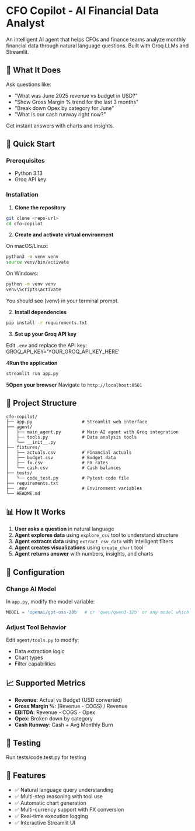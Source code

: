# CFO Copilot - AI Financial Data Analyst

An intelligent AI agent that helps CFOs and finance teams analyze monthly financial data through natural language questions. Built with Groq LLMs and Streamlit.

## 🎯 What It Does

Ask questions like:
- "What was June 2025 revenue vs budget in USD?"
- "Show Gross Margin % trend for the last 3 months"
- "Break down Opex by category for June"
- "What is our cash runway right now?"

Get instant answers with charts and insights.

## 🚀 Quick Start

### Prerequisites
- Python 3.13
- Groq API key

### Installation

1. **Clone the repository**
```bash
git clone <repo-url>
cd cfo-copilot
```

2. **Create and activate virtual environment**

On macOS/Linux:
```bash
python3 -m venv venv
source venv/bin/activate
```

On Windows:
```bash
python -m venv venv
venv\Scripts\activate
```

You should see (venv) in your terminal prompt.

2. **Install dependencies**
```bash
pip install -r requirements.txt
```

3. **Set up your Groq API key**

Edit `.env` and replace the API key:
GROQ_API_KEY='YOUR_GROQ_API_KEY_HERE'

4**Run the application**
```bash
streamlit run app.py
```

5**Open your browser**
Navigate to `http://localhost:8501`

## 📁 Project Structure

```
cfo-copilot/
├── app.py                   # Streamlit web interface
├── agent/
│   ├── main_agent.py        # Main AI agent with Groq integration
│   ├── tools.py             # Data analysis tools
│   └── __init__.py
├── fixtures/
│   ├── actuals.csv          # Financial actuals
│   ├── budget.csv           # Budget data
│   ├── fx.csv               # FX rates
│   └── cash.csv             # Cash balances
├── tests/
│   └── code_test.py         # Pytest code file
├── requirements.txt
├── .env                     # Environment variables
└── README.md
```

## 📊 How It Works

1. **User asks a question** in natural language
2. **Agent explores data** using `explore_csv` tool to understand structure
3. **Agent extracts data** using `extract_csv_data` with intelligent filters
4. **Agent creates visualizations** using `create_chart` tool
5. **Agent returns answer** with numbers, insights, and charts

## 🔧 Configuration

### Change AI Model

In `app.py`, modify the model variable:
```python
MODEL = 'openai/gpt-oss-20b'  # or 'qwen/qwen3-32b' or any model which supports tool calling 
```

### Adjust Tool Behavior

Edit `agent/tools.py` to modify:
- Data extraction logic
- Chart types
- Filter capabilities

## 📈 Supported Metrics

- **Revenue**: Actual vs Budget (USD converted)
- **Gross Margin %**: (Revenue - COGS) / Revenue
- **EBITDA**: Revenue - COGS - Opex
- **Opex**: Broken down by category
- **Cash Runway**: Cash ÷ Avg Monthly Burn

## 🧪 Testing

Run tests/code.test.py for testing


## 🎨 Features

- ✅ Natural language query understanding
- ✅ Multi-step reasoning with tool use
- ✅ Automatic chart generation
- ✅ Multi-currency support with FX conversion
- ✅ Real-time execution logging
- ✅ Interactive Streamlit UI
